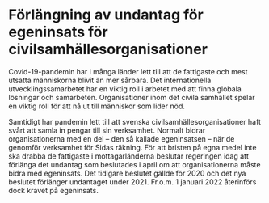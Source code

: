 # Förlängning av undantag för egeninsats för civilsamhällesorganisationer

Covid\-19\-pandemin har i många länder lett till att de fattigaste och mest utsatta människorna blivit än mer sårbara. Det internationella utvecklingssamarbetet har en viktig roll i arbetet med att finna globala lösningar och samarbeten. Organisationer inom det civila samhället spelar en viktig roll för att nå ut till människor som lider nöd.

Samtidigt har pandemin lett till att svenska civilsamhällesorganisationer haft svårt att samla in pengar till sin verksamhet. Normalt bidrar organisationerna med en del – den så kallade egeninsatsen – när de genomför verksamhet för Sidas räkning. För att bristen på egna medel inte ska drabba de fattigaste i mottagarländerna beslutar regeringen idag att förlänga det undantag som beslutades i april om att organisationerna måste bidra med egeninsats. Det tidigare beslutet gällde för 2020 och det nya beslutet förlänger undantaget under 2021\. Fr.o.m. 1 januari 2022 återinförs dock kravet på egeninsats.
